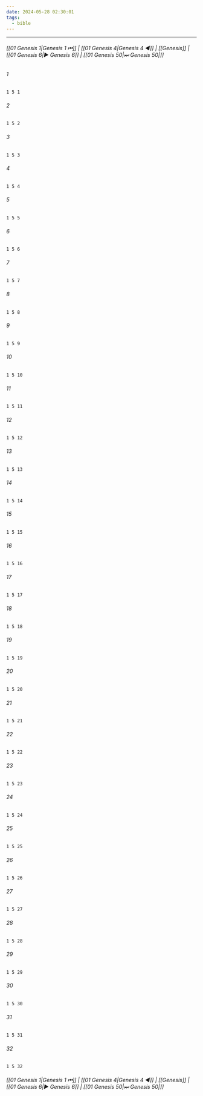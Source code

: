 ```yaml
---
date: 2024-05-28 02:30:01
tags:
  - bible
---
```

___

###### [[01 Genesis 1|Genesis 1 ⏮]] | [[01 Genesis 4|Genesis 4 ◀]] | [[Genesis]] | [[01 Genesis 6|▶ Genesis 6]] | [[01 Genesis 50|⏭ Genesis 50|]]

###### 1
``` verse
1 5 1 
```
###### 2
``` verse
1 5 2 
```
###### 3
``` verse
1 5 3 
```
###### 4
``` verse
1 5 4 
```
###### 5
``` verse
1 5 5 
```
###### 6
``` verse
1 5 6 
```
###### 7
``` verse
1 5 7 
```
###### 8
``` verse
1 5 8 
```
###### 9
``` verse
1 5 9 
```
###### 10
``` verse
1 5 10 
```
###### 11
``` verse
1 5 11 
```
###### 12
``` verse
1 5 12 
```
###### 13
``` verse
1 5 13 
```
###### 14
``` verse
1 5 14 
```
###### 15
``` verse
1 5 15 
```
###### 16
``` verse
1 5 16 
```
###### 17
``` verse
1 5 17 
```
###### 18
``` verse
1 5 18 
```
###### 19
``` verse
1 5 19 
```
###### 20
``` verse
1 5 20 
```
###### 21
``` verse
1 5 21 
```
###### 22
``` verse
1 5 22 
```
###### 23
``` verse
1 5 23 
```
###### 24
``` verse
1 5 24 
```
###### 25
``` verse
1 5 25 
```
###### 26
``` verse
1 5 26 
```
###### 27
``` verse
1 5 27 
```
###### 28
``` verse
1 5 28 
```
###### 29
``` verse
1 5 29 
```
###### 30
``` verse
1 5 30 
```
###### 31
``` verse
1 5 31 
```
###### 32
``` verse
1 5 32 
```

###### [[01 Genesis 1|Genesis 1 ⏮]] | [[01 Genesis 4|Genesis 4 ◀]] | [[Genesis]] | [[01 Genesis 6|▶ Genesis 6]] | [[01 Genesis 50|⏭ Genesis 50|]]

